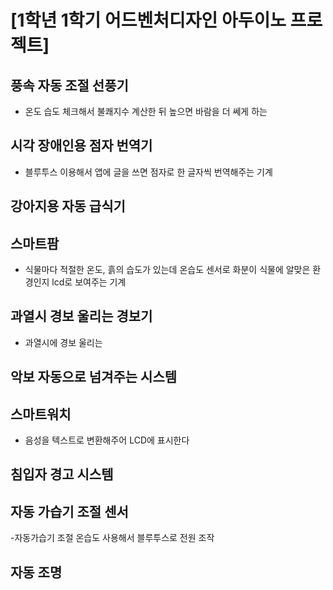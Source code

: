 # [1학년 1학기 어드벤처디자인 아두이노 프로젝트]

## 풍속 자동 조절 선풍기
 - 온도 습도 체크해서 불쾌지수 계산한 뒤 높으면 바람을 더 쎄게 하는

## 시각 장애인용 점자 번역기
 * 블루투스 이용해서 앱에 글을 쓰면 점자로 한 글자씩 번역해주는 기계
## 강아지용 자동 급식기

## 스마트팜
 * 식물마다 적절한 온도, 흙의 습도가 있는데 온습도 센서로 화분이 식물에 알맞은 환경인지 lcd로 보여주는 기계
## 과열시 경보 울리는 경보기
 - 과열시에 경보 울리는

## 악보 자동으로 넘겨주는 시스템

## 스마트워치
 - 음성을 텍스트로 변환해주어 LCD에 표시한다

## 침입자 경고 시스템

## 자동 가습기 조절 센서
 -자동가습기 조절 온습도 사용해서 블루투스로 전원 조작

## 자동 조명 

